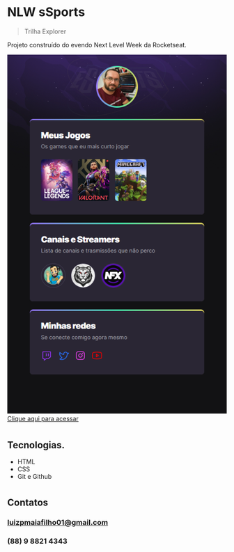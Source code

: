 # NLW sSports

> Trilha Explorer

Projeto construído do evendo Next Level Week da Rocketseat.

![preview](./.github/preview.png)
[Clique aqui para acessar](https://luizpmaia.github.io/nlw-esports/)

#

## Tecnologias.

- HTML
- CSS
- Git e Github

#

## Contatos

### luizpmaiafilho01@gmail.com

### (88) 9 8821 4343

#

